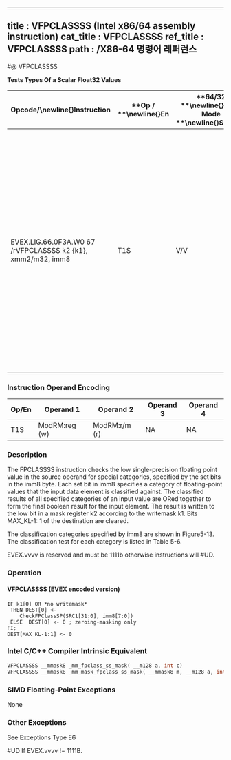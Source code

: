 ----------------------------
title : VFPCLASSSS (Intel x86/64 assembly instruction)
cat_title : VFPCLASSSS
ref_title : VFPCLASSSS
path : /X86-64 명령어 레퍼런스
----------------------------
#@ VFPCLASSSS

**Tests Types Of a Scalar Float32 Values**

|**Opcode/**\newline{}**Instruction**|**Op / **\newline{}**En**|**64/32 **\newline{}**bit Mode **\newline{}**Support**|**CPUID **\newline{}**Feature **\newline{}**Flag**|**Description**|
|------------------------------------|-------------------------|------------------------------------------------------|--------------------------------------------------|---------------|
|EVEX.LIG.66.0F3A.W0 67 /rVFPCLASSSS k2 {k1}, xmm2/m32, imm8|T1S|V/V|AVX512DQ|Tests the input for the following categories: NaN, +0, -0, +Infinity, -Infinity, denormal, finite negative. The immediate field provides a mask bit for each of these category tests. The masked test results are OR-ed together to form a mask result.|
### Instruction Operand Encoding


|Op/En|Operand 1|Operand 2|Operand 3|Operand 4|
|-----|---------|---------|---------|---------|
|T1S|ModRM:reg (w)|ModRM:r/m (r)|NA|NA|
### Description


The FPCLASSSS instruction checks the low single-precision floating point value in the source operand for special categories, specified by the set bits in the imm8 byte. Each set bit in imm8 specifies a category of floating-point values that the input data element is classified against. The classified results of all specified categories of an input value are ORed together to form the final boolean result for the input element. The result is written to the low bit in a mask register k2 according to the writemask k1. Bits MAX_KL-1: 1 of the destination are cleared.

The classification categories specified by imm8 are shown in Figure5-13. The classification test for each category is listed in Table 5-6.

EVEX.vvvv is reserved and must be 1111b otherwise instructions will #UD.


### Operation
#### VFPCLASSSS (EVEX encoded version)
```info-verb
IF k1[0] OR *no writemask*
 THEN DEST[0] <-  
    CheckFPClassSP(SRC1[31:0], imm8[7:0])
 ELSE  DEST[0]  <- 0 ; zeroing-masking only
FI;
DEST[MAX_KL-1:1]  <- 0
```

### Intel C/C++ Compiler Intrinsic Equivalent

```cpp
VFPCLASSSS __mmask8 _mm_fpclass_ss_mask( __m128 a, int c)
VFPCLASSSS __mmask8 _mm_mask_fpclass_ss_mask( __mmask8 m, __m128 a, int c)
```
### SIMD Floating-Point Exceptions


None

### Other Exceptions


See Exceptions Type E6

#UD If EVEX.vvvv != 1111B.

